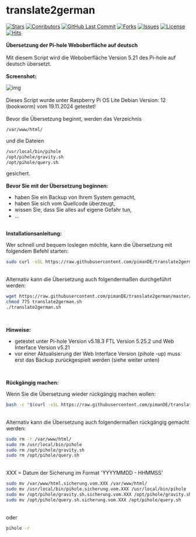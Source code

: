 # translate2german
[![Stars](https://img.shields.io/github/stars/pimande/translate2german?style=flat&label=Stars&color=brightgreen)](https://github.com/pimanDE/translate2german/stargazers) [![Conributors](https://img.shields.io/github/contributors/pimande/translate2german?style=flat&label=Mitwirkende&color=brightgreen)](https://github.com/pimanDE/translate2german/graphs/contributors) [![GitHub Last Commit](https://img.shields.io/github/last-commit/pimanDE/translate2german?style=flat&label=Letzte%20Änderung&color=brightgreen)](https://github.com/pimanDE/translate2german/commit/master) [![Forks](https://img.shields.io/github/forks/pimande/settings2pi?style=flat&label=Forks&color=blue)](https://github.com/pimanDE/settings2pi/network/members) [![Issues](https://img.shields.io/github/issues/pimande/translate2german?style=flat&label=Issues&color=yellow)](https://github.com/pimanDE/translate2german/issues) [![License](https://img.shields.io/github/license/pimanDE/translate2german?style=flat&label=Lizenz&color=1abc9c)](https://github.com/pimanDE/translate2german/blob/master/LICENSE) [![Hits](https://hits.seeyoufarm.com/api/count/incr/badge.svg?url=https%3A%2F%2Fgithub.com%2FpimanDE%2Ftranslate2german&count_bg=%2354C529&title_bg=%23555555&icon=&icon_color=%23E7E7E7&title=Aufrufe&edge_flat=false)](https://hits.seeyoufarm.com)
<br>
<br>
**Übersetzung der Pi-hole Weboberfläche auf deutsch**
<br>
<br>
Mit diesem Script wird die Weboberfläche Version 5.21 des Pi-hole auf deutsch übersetzt.
<br>
<br>
**Screenshot:**

![img](https://raw.githubusercontent.com/pimanDE/translate2german/master/pihole-weboberfl%C3%A4che-auf-deutsch.png)
<br>
<br>
Dieses Script wurde unter Raspberry Pi OS Lite Debian Version: 12 (bookworm) vom 19.11.2024 getestet!
<br>
<br>
Bevor die Übersetzung beginnt, werden
das Verzeichnis
```bash
/var/www/html/
```

und die Dateien<br>

```bash
/usr/local/bin/pihole
/opt/pihole/gravity.sh
/opt/pihole/query.sh
```
gesichert.
<br>
<br>
**Bevor Sie mit der Übersetzung beginnen:**

- haben Sie ein Backup von Ihrem System gemacht,
- haben Sie sich vom Quellcode überzeugt,
- wissen Sie, dass Sie alles auf eigene Gefahr tun,
- ...<br><br>

**Installationsanleitung:**

Wer schnell und bequem loslegen möchte, kann die Übersetzung mit folgendem Befehl starten:

```bash
sudo curl -sSL https://raw.githubusercontent.com/pimanDE/translate2german/master/translate2german.sh | bash
```
<br>
Alternativ kann die Übersetzung auch folgendermaßen durchgeführt werden:

```bash
wget https://raw.githubusercontent.com/pimanDE/translate2german/master/translate2german.sh
chmod 775 translate2german.sh
./translate2german.sh
```
<br>

**Hinweise:**

- getestet unter Pi-hole Version v5.18.3 FTL Version 5.25.2 und Web Interface Version v5.21
- vor einer Aktualisierung der Web Interface Version (pihole -up) muss erst das Backup zurückgespielt werden (siehe weiter unten)<br>
<br>

**Rückgängig machen:**

Wenn Sie die Übersetzung wieder rückgängig machen wollen:

```bash
bash -c "$(curl -sSL https://raw.githubusercontent.com/pimanDE/translate2german/master/restore2translate.sh)"
```
<br>
Alternativ kann die Übersetzung auch folgendermaßen rückgängig gemacht werden:

```bash
sudo rm -r /var/www/html/
sudo rm /usr/local/bin/pihole
sudo rm /opt/pihole/gravity.sh
sudo rm /opt/pihole/query.sh
```
<br>
XXX = Datum der Sicherung im Format 'YYYYMMDD - HHMMSS'

```bash
sudo mv /var/www/html.sicherung.vom.XXX /var/www/html/
sudo mv /usr/local/bin/pihole.sicherung.vom.XXX /usr/local/bin/pihole
sudo mv /opt/pihole/gravity.sh.sicherung.vom.XXX /opt/pihole/gravity.sh
sudo mv /opt/pihole/query.sh.sicherung.vom.XXX /opt/pihole/query.sh
```
<br>
oder

```bash
pihole -r
```
